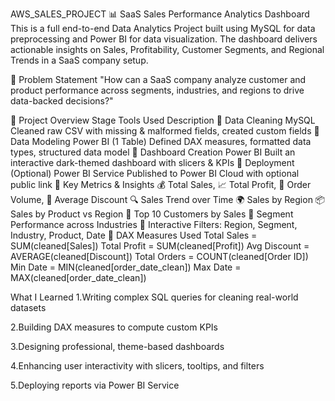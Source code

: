 AWS_SALES_PROJECT
📊 SaaS Sales Performance Analytics Dashboard
This is a full end-to-end Data Analytics Project built using MySQL for data preprocessing and Power BI for data visualization. The dashboard delivers actionable insights on Sales, Profitability, Customer Segments, and Regional Trends in a SaaS company setup.

🧠 Problem Statement
"How can a SaaS company analyze customer and product performance across segments, industries, and regions to drive data-backed decisions?"

📂 Project Overview
Stage	Tools Used	Description
🔹 Data Cleaning	MySQL	Cleaned raw CSV with missing & malformed fields, created custom fields
🔹 Data Modeling	Power BI (1 Table)	Defined DAX measures, formatted data types, structured data model
🔹 Dashboard Creation	Power BI	Built an interactive dark-themed dashboard with slicers & KPIs
🔹 Deployment (Optional)	Power BI Service	Published to Power BI Cloud with optional public link
🧮 Key Metrics & Insights
💰 Total Sales, 📈 Total Profit, 🧾 Order Volume, 🎯 Average Discount
🔍 Sales Trend over Time
🌍 Sales by Region
📦 Sales by Product vs Region
👥 Top 10 Customers by Sales
🧩 Segment Performance across Industries
🧭 Interactive Filters: Region, Segment, Industry, Product, Date
📌 DAX Measures Used
Total Sales = SUM(cleaned[Sales])
Total Profit = SUM(cleaned[Profit])
Avg Discount = AVERAGE(cleaned[Discount])
Total Orders = COUNT(cleaned[Order ID])
Min Date = MIN(cleaned[order_date_clean])
Max Date = MAX(cleaned[order_date_clean])



 What I Learned
  1.Writing complex SQL queries for cleaning real-world datasets

  2.Building DAX measures to compute custom KPIs

  3.Designing professional, theme-based dashboards

  4.Enhancing user interactivity with slicers, tooltips, and filters

  5.Deploying reports via Power BI Service

